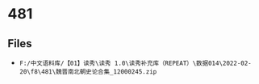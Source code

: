 # 481

## Files

- `F:/中文语料库/【01】读秀\读秀 1.0\读秀补充库（REPEAT）\数据014\2022-02-20\f8\481\魏晋南北朝史论合集_12000245.zip`
